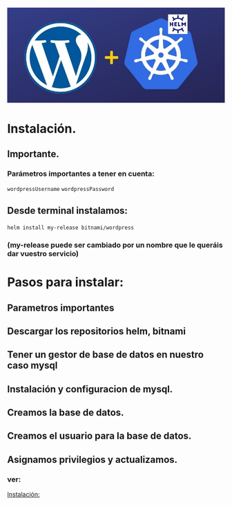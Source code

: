  
![img](https://github.com/abarcajoel/Proyecto-Helm-Joel/blob/main/img/wo_helm.jpg)

# Instalación.
## Importante.
### Parámetros importantes  a tener en cuenta:
`wordpressUsername`
`wordpressPassword`
## Desde terminal instalamos:
`helm install my-release bitnami/wordpress` 
### (my-release puede ser cambiado por un nombre que le queráis dar vuestro servicio)

# Pasos para instalar:
## Parametros importantes
## Descargar los repositorios helm, bitnami 
## Tener un gestor de base de datos en nuestro caso mysql
## Instalación y configuracion de mysql.
## Creamos la base de datos.
## Creamos el usuario para la base de datos.
## Asignamos privilegios y actualizamos.




### ver:
[Instalación: ](https://www.digitalocean.com/community/tutorials/how-to-set-up-wordpress-with-mysql-on-kubernetes-using-helm-es)
